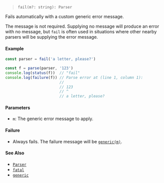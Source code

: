 <!--
 Copyright (c) 2020 Thomas J. Otterson
 
 This software is released under the MIT License.
 https://opensource.org/licenses/MIT
-->

> `fail(m?: string): Parser`

Fails automatically with a custom generic error message.

The message is not required. Supplying no message will produce an error with no message, but `fail` is often used in situations where other nearby parsers will be supplying the error message.

#### Example

```javascript
const parser = fail('a letter, please?')

const f = parse(parser, '123')
console.log(status(f))  // "fail"
console.log(failure(f)) // Parse error at (line 1, column 1):
                        //
                        // 123
                        // ^
                        // a letter, please?
```

#### Parameters

* `m`: The generic error message to apply.

#### Failure

* Always fails. The failure message will be [`generic(m)`](../tools/generic.md).

#### See Also

* [`Parser`](../types/parser.md)
* [`fatal`](fatal.md)
* [`generic`](../tools/generic.md)